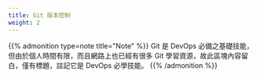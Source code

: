 ```yaml
---
title: Git 版本控制
weight: 2
---
```


{{% admonition type=note title="Note" %}}
Git 是 DevOps 必備之基礎技能，但由於個人時間有限，而且網路上也已經有很多 Git 學習資源，故此區塊內容留白，僅有標題，註記它是 DevOps 必學技能。
{{% /admonition %}}
